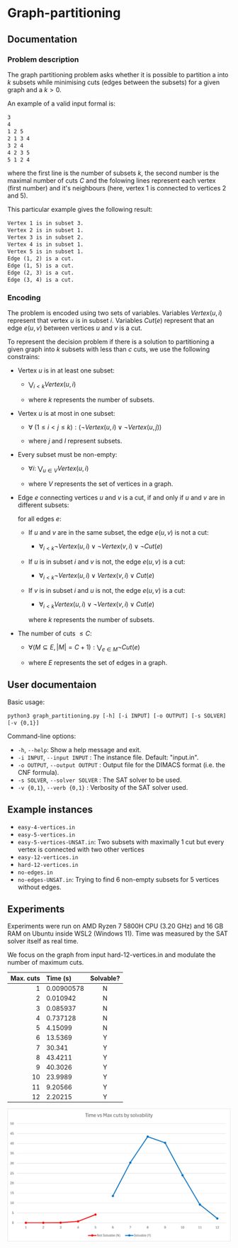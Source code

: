 # Graph-partitioning

## Documentation

### Problem description

The graph partitioning problem asks whether it is possible to partition a into $k$ subsets while minimising cuts (edges between the subsets) for a given graph and a $k > 0$.

An example of a valid input formal is:

```
3
4
1 2 5
2 1 3 4
3 2 4
4 2 3 5
5 1 2 4
```
where the first line is the number of subsets $k$, the second number is the maximal number of cuts $C$ and the folowing lines represent each vertex (first number) and it's neighbours (here, vertex $1$ is connected to vertices $2$ and $5$).

This particular example gives the following result:

```
Vertex 1 is in subset 3.
Vertex 2 is in subset 1.
Vertex 3 is in subset 2.
Vertex 4 is in subset 1.
Vertex 5 is in subset 1.
Edge (1, 2) is a cut.
Edge (1, 5) is a cut.
Edge (2, 3) is a cut.
Edge (3, 4) is a cut.
```

### Encoding

The problem is encoded using two sets of variables. Variables $Vertex(u, i)$ represent that vertex $u$ is in subset $i$. Variables $Cut(e)$ represent that an edge $e(u, v)$ between vertices $u$ and $v$ is a cut.

To represent the decision problem if there is a solution to partitioning a given graph into $k$ subsets with less than $c$ cuts, we use the following constrains:

- Vertex $u$ is in at least one subset:

    - $\bigvee_{i<k} Vertex(u,i)$
    
    - where $k$ represents the number of subsets.

- Vertex $u$ is at most in one subset:

    - $\forall{\ (1\le i< j\le k)}:(\neg Vertex(u,i) \vee \neg Vertex(u,j))$

    - where $j$ and $l$ represent subsets.

- Every subset must be non-empty:

    - $\forall{i}:\ \bigvee_{u\in V} Vertex(u,i)$

    - where $V$ represents the set of vertices in a graph.

- Edge $e$ connecting vertices $u$ and $v$ is a cut, if and only if $u$ and $v$ are in different subsets:

    for all edges $e$:
    - If $u$ and $v$ are in the same subset, the edge $e(u, v)$ is not a cut:

        - $\forall _{i < k} \neg Vertex(u,i) \lor \neg Vertex(v, i) \lor \neg Cut(e)$
    
    - If $u$ is in subset $i$ and $v$ is not, the edge $e(u, v)$ is a cut:

        - $\forall _{i < k} \neg Vertex(u, i) \lor Vertex(v, i) \lor Cut(e)$
    
    - If $v$ is in subset $i$ and $u$ is not, the edge $e(u, v)$ is a cut:

        - $\forall _{i < k} Vertex(u, i) \lor \neg Vertex(v, i) \lor Cut(e)$
    
        where $k$ represents the number of subsets.

- The number of cuts $\le C$:

    - $\forall (M\subseteq E, |M| = C + 1):\bigvee_{e \in M}\neg Cut(e)$

    - where $E$ represents the set of edges in a graph.

## User documentaion
Basic usage:
```
python3 graph_partitioning.py [-h] [-i INPUT] [-o OUTPUT] [-s SOLVER] [-v {0,1}]
```

Command-line options:

* `-h`, `--help`: Show a help message and exit.
* `-i INPUT`, `--input INPUT` : The instance file. Default: "input.in".
* `-o OUTPUT`, `--output OUTPUT` : Output file for the DIMACS format (i.e. the CNF formula).
* `-s SOLVER`, `--solver SOLVER` : The SAT solver to be used.
*  `-v {0,1}`, `--verb {0,1}` :  Verbosity of the SAT solver used.

## Example instances

* `easy-4-vertices.in`
* `easy-5-vertices.in`
* `easy-5-vertices-UNSAT.in`: Two subsets with maximally 1 cut but every vertex is connected with two other vertices
* `easy-12-vertices.in`
* `hard-12-vertices.in`
* `no-edges.in`
* `no-edges-UNSAT.in`: Trying to find 6 non-empty subsets for 5 vertices without edges.

## Experiments

Experiments were run on AMD Ryzen 7 5800H CPU (3.20 GHz) and 16 GB RAM on Ubuntu inside WSL2 (Windows 11). Time was measured by the SAT solver itself as real time.

We focus on the graph from input hard-12-vertices.in and modulate the number of maximum cuts.

| Max. cuts | Time (s) | Solvable? |
| --------: | :------- | :-------: |
| 1 | 0.00900578 | N |
| 2 | 0.010942 | N |
| 3 | 0.085937 | N |
| 4 | 0.737128 | N |
| 5 | 4.15099 | N |
| 6 | 13.5369 | Y |
| 7 | 30.341 | Y |
| 8 | 43.4211 | Y |
| 9 | 40.3026 | Y |
| 10 |23.9989 | Y |
| 11 | 9.20566 | Y |
| 12 | 2.20215 | Y |

![A plot of the results](plot.png)
